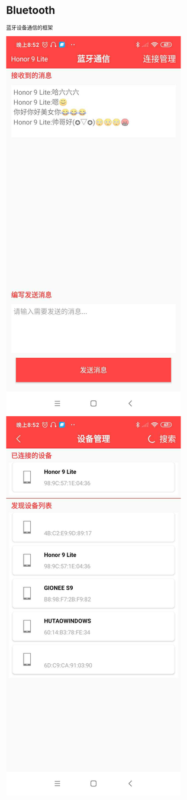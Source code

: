 # Bluetooth
蓝牙设备通信的框架

![Image_text](https://github.com/hutaodediannao/Bluetooth/blob/version1.0/image/a.jpg)
![Image_text](https://github.com/hutaodediannao/Bluetooth/blob/version1.0/image/b.jpg)
